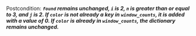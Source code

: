 Postcondition: ***`found` remains unchanged, `i` is 2, `n` is greater than or equal to 3, and `j` is 2. If `color` is not already a key in `window_counts`, it is added with a value of 0. If `color` is already in `window_counts`, the dictionary remains unchanged.***